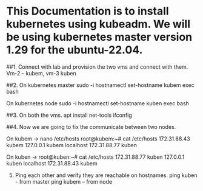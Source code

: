 # This Documentation is to install kubernetes using kubeadm. We will be using kubernetes master version 1.29 for the ubuntu-22.04.

##1. Connect with lab and provision the two vms and connect with
them. Vm-2 – kubem, vm-3 kuben


##2. On kubernetes master
    sudo -i
    hostnamectl set-hostname kubem
    exec bash

   On kubernetes node
    sudo -i
    hostnamectl set-hostname kuben
    exec bash


##3. On both the vms.
    apt install net-tools
    ifconfig


##4. Now we are going to fix the communicate between two nodes.

On kubem →
    nano /etc/hosts 
    root@kubem:~# cat /etc/hosts
    172.31.88.43 kubem
    127.0.0.1 kubem localhost
    172.31.88.77 kuben


On kuben →
    root@kuben:~# cat /etc/hosts
    172.31.88.77 kuben
    127.0.0.1 kuben localhost
    172.31.88.43 kubem



5. Ping each other and verify they are
reachable on hostnames.
ping kuben - from master
ping kubem – from node
